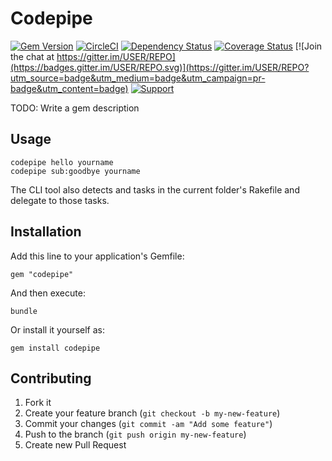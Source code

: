 # Codepipe

[![Gem Version](https://badge.fury.io/rb/GEMNAME.png)](http://badge.fury.io/rb/GEMNAME)
[![CircleCI](https://circleci.com/gh/USER/REPO.svg?style=svg)](https://circleci.com/gh/USER/REPO)
[![Dependency Status](https://gemnasium.com/USER/REPO.png)](https://gemnasium.com/USER/REPO)
[![Coverage Status](https://coveralls.io/repos/USER/REPO/badge.png)](https://coveralls.io/r/USER/REPO)
[![Join the chat at https://gitter.im/USER/REPO](https://badges.gitter.im/USER/REPO.svg)](https://gitter.im/USER/REPO?utm_source=badge&utm_medium=badge&utm_campaign=pr-badge&utm_content=badge)
[![Support](https://img.shields.io/badge/get-support-blue.svg)](https://boltops.com?utm_source=badge&utm_medium=badge&utm_campaign=cli-template)

TODO: Write a gem description

## Usage

    codepipe hello yourname
    codepipe sub:goodbye yourname

The CLI tool also detects and tasks in the current folder's Rakefile and delegate to those tasks.

## Installation

Add this line to your application's Gemfile:

    gem "codepipe"

And then execute:

    bundle

Or install it yourself as:

    gem install codepipe

## Contributing

1. Fork it
2. Create your feature branch (`git checkout -b my-new-feature`)
3. Commit your changes (`git commit -am "Add some feature"`)
4. Push to the branch (`git push origin my-new-feature`)
5. Create new Pull Request
